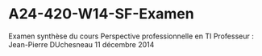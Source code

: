 # A24-420-W14-SF-Examen
Examen synthèse du cours Perspective professionnelle en TI
Professeur : Jean-Pierre DUchesneau
11 décembre 2014
